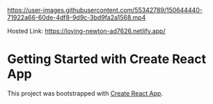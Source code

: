 



https://user-images.githubusercontent.com/55342789/150644440-71922a66-60de-4df8-9d9c-3bd9fa2a1568.mp4



Hosted Link: https://loving-newton-ad7626.netlify.app/

# Getting Started with Create React App

This project was bootstrapped with [Create React App](https://github.com/facebook/create-react-app).
